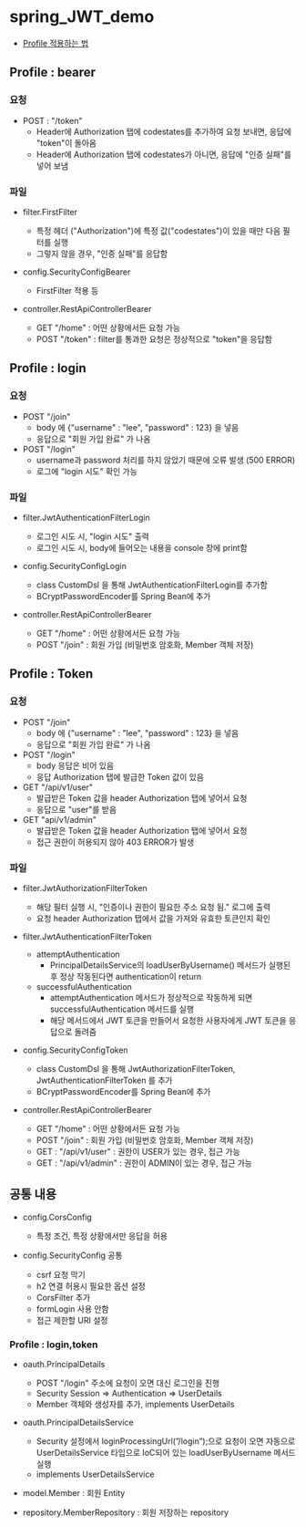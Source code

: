 # spring_JWT_demo

- [Profile 적용하는 법](https://velog.io/@be_have98/IntelliJ-Spring-Boot%EC%9D%98-Active-Profile-%EC%84%A4%EC%A0%95)

## Profile : bearer
### 요청

- POST : "/token" 
  - Header에 Authorization 탭에 codestates를 추가하여 요청 보내면, 응답에 "token"이 돌아옴 
  - Header에 Authorization 탭에 codestates가 아니면, 응답에 "인증 실패"를 넣어 보냄

### 파일

- filter.FirstFilter
  - 특정 헤더 ("Authorization")에 특정 값("codestates")이 있을 때만 다음 필터를 실행
  - 그렇지 않을 경우, "인증 실패"를 응답함

- config.SecurityConfigBearer
  - FirstFilter 적용 등

- controller.RestApiControllerBearer
  - GET "/home" : 어떤 상황에서든 요청 가능
  - POST "/token" : filter를 통과한 요청은 정상적으로 "token"을 응답함

## Profile : login

### 요청

- POST "/join"
  - body 에 {"username" : "lee", "password" : 123} 을 넣음
  - 응답으로 "회원 가입 완료" 가 나옴
- POST "/login"
  - username과 password 처리를 하지 않았기 때문에 오류 발생 (500 ERROR)
  - 로그에 "login 시도" 확인 가능

### 파일

- filter.JwtAuthenticationFilterLogin
  - 로그인 시도 시, "login 시도" 출력
  - 로그인 시도 시, body에 들어오는 내용을 console 창에 print함 

- config.SecurityConfigLogin
  - class CustomDsl 을 통해 JwtAuthenticationFilterLogin를 추가함
  - BCryptPasswordEncoder를 Spring Bean에 추가

- controller.RestApiControllerBearer
  - GET "/home" : 어떤 상황에서든 요청 가능
  - POST "/join" : 회원 가입 (비밀번호 암호화, Member 객체 저장)

## Profile : Token

### 요청

- POST "/join"
  - body 에 {"username" : "lee", "password" : 123} 을 넣음
  - 응답으로 "회원 가입 완료" 가 나옴
- POST "/login"
  - body 응답은 비어 있음
  - 응답 Authorization 탭에 발급한 Token 값이 있음
- GET "/api/v1/user"
  - 발급받은 Token 값을 header Authorization 탭에 넣어서 요청
  - 응답으로 "user"를 받음
- GET "api/v1/admin"
  - 발급받은 Token 값을 header Authorization 탭에 넣어서 요청
  - 접근 권한이 허용되지 않아 403 ERROR가 발생

### 파일

- filter.JwtAuthorizationFilterToken
  - 해당 필터 실행 시, "인증이나 권한이 필요한 주소 요청 됨." 로그에 출력
  - 요청 header Authorization 탭에서 값을 가져와 유효한 토큰인지 확인

- filter.JwtAuthenticationFilterToken
  - attemptAuthentication
    - PrincipalDetailsService의 loadUserByUsername() 메서드가 실행된 후 정상 작동된다면 authentication이 return
  - successfulAuthentication
    - attemptAuthentication 메서드가 정상적으로 작동하게 되면 successfulAuthentication 메서드를 실행
    - 해당 메서드에서 JWT 토큰을 만들어서 요청한 사용자에게 JWT 토큰을 응답으로 돌려줌

- config.SecurityConfigToken
  - class CustomDsl 을 통해 JwtAuthorizationFilterToken, JwtAuthenticationFilterToken 를 추가
  - BCryptPasswordEncoder를 Spring Bean에 추가

- controller.RestApiControllerBearer
  - GET "/home" : 어떤 상황에서든 요청 가능
  - POST "/join" : 회원 가입 (비밀번호 암호화, Member 객체 저장)
  - GET : "/api/v1/user" : 권한이 USER가 있는 경우, 접근 가능 
  - GET : "/api/v1/admin" : 권한이 ADMIN이 있는 경우, 접근 가능

## 공통 내용

- config.CorsConfig
  - 특정 조건, 특정 상황에서만 응답을 허용

- config.SecurityConfig 공통
  - csrf 요청 막기
  - h2 연결 허용시 필요한 옵션 설정
  - CorsFilter 추가
  - formLogin 사용 안함
  - 접근 제한할 URI 설정

### Profile : login,token
- oauth.PrincipalDetails
  - POST "/login" 주소에 요청이 오면 대신 로그인을 진행
  - Security Session ⇒ Authentication ⇒ UserDetails
  - Member 객체와 생성자를 추가, implements UserDetails

- oauth.PrincipalDetailsService
  - Security 설정에서 loginProcessingUrl(”/login”);으로 요청이 오면 자동으로 UserDetailsService 타입으로 IoC되어 있는 loadUserByUsername 메서드 실행
  - implements UserDetailsService

- model.Member : 회원 Entity
- repository.MemberRepository : 회원 저장하는 repository